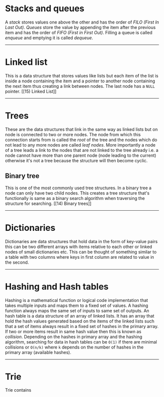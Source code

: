 # Stacks and queues
A *stack* stores values one above the other and has the order of *FILO (First In Last Out)*.
*Queues* store the value by appending the item after the previous item and has the order of *FIFO (First in First Out)*. Filling a queue is called *enqueue* and emptying it is called *dequeue*.

---
# Linked list
This is a data structure that stores values like lists but each item of the list is inside a node containing the item and a pointer to another node containing the next item thus creating a link between nodes. The last node has a `NULL` pointer.
[[15) Linked List]]

---
# Trees
These are the data structures that link in the same way as linked lists but on node is connected to two or more nodes. The node from which this connection starts from is called the *root* of the tree and the nodes which do not lead to any more nodes are called *leaf nodes*. More importantly a node of a tree leads a link to the nodes that are not linked to the tree already i.e. a node cannot have more than one parent node (node leading to the current) otherwise it's not a tree because the structure will then become cyclic.
## Binary tree
This is one of the most commonly used tree structures. In a binary tree a node can only have two child nodes. This creates a tree structure that's functionally is same as a binary search algorithm when traversing the structure for searching.
[[14) Binary trees]]

---
# Dictionaries
Dictionaries are data structures that hold data in the form of key-value pairs this can be two different arrays with items relative to each other or linked nodes of small dictionaries etc. This can be thought of something similar to a table with two columns where keys in first column are related to value in the second.

---
# Hashing and Hash tables
Hashing is a mathematical function or logical code implementation that takes multiple inputs and maps them to a fixed set of values. A hashing function always maps the same set of inputs to same set of outputs.
An hash table is a data structure of an array of linked lists. It has an array that hold the hash values generated based on the items of the linked lists such that a set of items always result in a fixed set of hashes in the primary array.
If two or more items result in same hash value then this is known as *collision*. Depending on the hashes in primary array and the hashing algorithm, searching for data in hash tables can be `O(1)` if there are minimal collisions or `O(n/k)` where `k` depends on the number of hashes in the primary array (available hashes). 

---
# Trie
Trie contains 